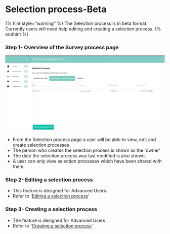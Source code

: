 # Selection process-Beta

{% hint style="warning" %}
The Selection process is in beta format.  Currently users will need help editing and creating a selection process.
{% endhint %}

### Step 1- Overview of the Survey process page

![](<../../../../.gitbook/assets/image (96).png>)

* From the Selection process page a user will be able to view, edit and create selection processes
* The person who creates the selection process is shown as the 'owner'&#x20;
* The date the selection process was last modified is also shown.
* A user can only view selection processes which have been shared with them.

### Step 2- Editing a selection process

* This feature is designed for Advanced Users.
* Refer to '[Editing a selection process](https://program-user-docs.preignition.org/\~/edit/drafts/-LFSW9U82ZVDdeMyC\_0x/users-program-and-advanced/portfolio/resources/selection-process/editing-a-selection-process-beta)'

### Step 3-  Creating a selection process

* The feature is designed for Advanced Users
* Refer to '[Creating a selection process](https://program-user-docs.preignition.org/\~/edit/drafts/-LFSW9U82ZVDdeMyC\_0x/users-program-and-advanced/portfolio/resources/selection-process/creating-a-selection-process-beta)'

